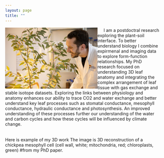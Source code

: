 ```yaml
---
layout: page
title: ""
---
```


<img  src="richardharwood.png" align=left width="300"  /> &nbsp;&nbsp;&nbsp;&nbsp; I am a postdoctral research exploring the plant-soil interface. To better understand biology I combine expirmenal and imaging data to explore form-function relationships. My PhD research focused on understanding 3D leaf anatomy and integrating the complex arrangement of leaf tissue with gas exchange and stable isotope datasets. Exploring the links between physiology and anatomy enhances our ability to trace CO2 and water exchange and better understand key leaf processes such as stomatal conductance, mesophyll conductance, hydraulic conductance and photosynthesis. An improved understanding of these processes further our understanding of the water and carbon cycles and how these cycles will be influenced by climate change. 
<br clear="left"/>
<br />
<br />
Here is example of my 3D work The image is 3D reconstruction of a chickpea mesophyll cell (cell wall, white; mitochondria, red; chloroplasts, green) #from my PhD paper. 



